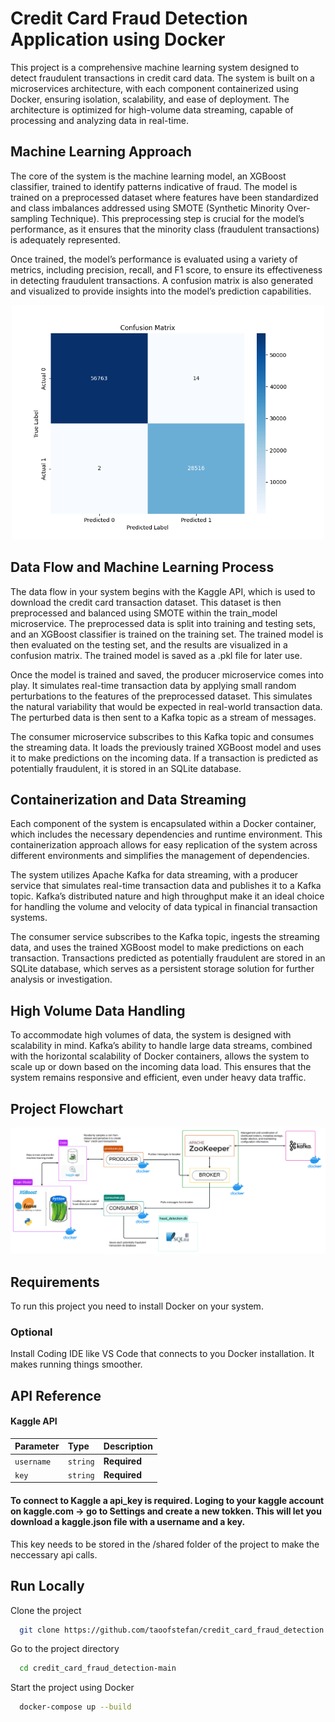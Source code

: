 # Credit Card Fraud Detection Application using Docker

This project is a comprehensive machine learning system designed to detect fraudulent transactions in credit card data. The system is built on a microservices architecture, with each component containerized using Docker, ensuring isolation, scalability, and ease of deployment. The architecture is optimized for high-volume data streaming, capable of processing and analyzing data in real-time.

## Machine Learning Approach

The core of the system is the machine learning model, an XGBoost classifier, trained to identify patterns indicative of fraud. The model is trained on a preprocessed dataset where features have been standardized and class imbalances addressed using SMOTE (Synthetic Minority Over-sampling Technique). This preprocessing step is crucial for the model’s performance, as it ensures that the minority class (fraudulent transactions) is adequately represented.

Once trained, the model’s performance is evaluated using a variety of metrics, including precision, recall, and F1 score, to ensure its effectiveness in detecting fraudulent transactions. A confusion matrix is also generated and visualized to provide insights into the model’s prediction capabilities.

<p align="center">
  <img src="https://github.com/taoofstefan/credit_card_fraud_detection/blob/main/documentation/confusion_matrix.png" width="500" height=auto alt="Confusion Matrix">
</p>

## Data Flow and Machine Learning Process
The data flow in your system begins with the Kaggle API, which is used to download the credit card transaction dataset. This dataset is then preprocessed and balanced using SMOTE within the train_model microservice. The preprocessed data is split into training and testing sets, and an XGBoost classifier is trained on the training set. The trained model is then evaluated on the testing set, and the results are visualized in a confusion matrix. The trained model is saved as a .pkl file for later use.

Once the model is trained and saved, the producer microservice comes into play. It simulates real-time transaction data by applying small random perturbations to the features of the preprocessed dataset. This simulates the natural variability that would be expected in real-world transaction data. The perturbed data is then sent to a Kafka topic as a stream of messages.

The consumer microservice subscribes to this Kafka topic and consumes the streaming data. It loads the previously trained XGBoost model and uses it to make predictions on the incoming data. If a transaction is predicted as potentially fraudulent, it is stored in an SQLite database.

## Containerization and Data Streaming
Each component of the system is encapsulated within a Docker container, which includes the necessary dependencies and runtime environment. This containerization approach allows for easy replication of the system across different environments and simplifies the management of dependencies.

The system utilizes Apache Kafka for data streaming, with a producer service that simulates real-time transaction data and publishes it to a Kafka topic. Kafka’s distributed nature and high throughput make it an ideal choice for handling the volume and velocity of data typical in financial transaction systems.

The consumer service subscribes to the Kafka topic, ingests the streaming data, and uses the trained XGBoost model to make predictions on each transaction. Transactions predicted as potentially fraudulent are stored in an SQLite database, which serves as a persistent storage solution for further analysis or investigation.

## High Volume Data Handling
To accommodate high volumes of data, the system is designed with scalability in mind. Kafka’s ability to handle large data streams, combined with the horizontal scalability of Docker containers, allows the system to scale up or down based on the incoming data load. This ensures that the system remains responsive and efficient, even under heavy data traffic.

## Project Flowchart
![Credit Card Fraud Detection Backend](https://github.com/taoofstefan/credit_card_fraud_detection/blob/main/documentation/credit%20card%20fraud%20kaggle%20back%20end.png)

## Requirements
To run this project you need to install Docker on your system.

### Optional
Install Coding IDE like VS Code that connects to you Docker installation. It makes running things smoother.

## API Reference

#### Kaggle API


| Parameter | Type     | Description   |
| :-------- | :------- | :------------ |
| `username` | `string` | **Required** |
| `key`      | `string` | **Required** |

#### To connect to Kaggle a api_key is required. Loging to your kaggle account on kaggle.com -> go to Settings and create a new tokken. This will let you download a kaggle.json file with a username and a key.
This key needs to be stored in the /shared folder of the project to make the neccessary api calls.



## Run Locally

Clone the project

```bash
  git clone https://github.com/taoofstefan/credit_card_fraud_detection.git
```

Go to the project directory

```bash
  cd credit_card_fraud_detection-main
```

Start the project using Docker

```bash
  docker-compose up --build
```